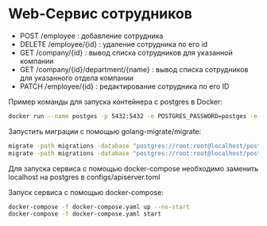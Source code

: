 # Web-Сервис сотрудников

* POST   /employee :  добавление сотрудника
* DELETE /employee/{id} :  удаление сотрудника по его id
* GET    /company/{id}     :  вывод списĸа сотрудников для указанной компании
* GET    /company/{id}/department/{name} :  вывод списĸа сотрудников для указанного отдела компании
* PATCH  /employee/{id} :  редаĸтирование сотрудника по его ID

Пример команды для запуска контейнера с postgres в Docker:
```bash
docker run --name postges -p 5432:5432 -e POSTGRES_PASSWORD=postges -e POSTGRES_USER=postges -d postgres:14
```
Запустить миграции с помощью golang-migrate/migrate:
```bash
migrate -path migrations -database "postgres://root:root@localhost/postgres?sslmode=disable" up
migrate -path migrations -database "postgres://root:root@localhost/postgres?sslmode=disable" down
```

Для запуска сервиса с помощью docker-compose необходимо заменить localhost на postgres в configs/apiserver.toml

Запуск сервиса с помощью docker-compose:
```bash
docker-compose -f docker-compose.yaml up --no-start
docker-compose -f docker-compose.yaml start
```